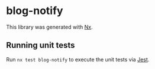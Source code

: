 # blog-notify

This library was generated with [Nx](https://nx.dev).

## Running unit tests

Run `nx test blog-notify` to execute the unit tests via [Jest](https://jestjs.io).
